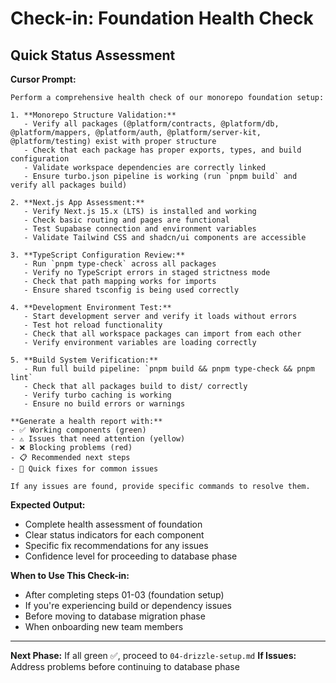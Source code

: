 # Check-in: Foundation Health Check

## Quick Status Assessment

**Cursor Prompt:**

```
Perform a comprehensive health check of our monorepo foundation setup:

1. **Monorepo Structure Validation:**
   - Verify all packages (@platform/contracts, @platform/db, @platform/mappers, @platform/auth, @platform/server-kit, @platform/testing) exist with proper structure
   - Check that each package has proper exports, types, and build configuration
   - Validate workspace dependencies are correctly linked
   - Ensure turbo.json pipeline is working (run `pnpm build` and verify all packages build)

2. **Next.js App Assessment:**
   - Verify Next.js 15.x (LTS) is installed and working
   - Check basic routing and pages are functional
   - Test Supabase connection and environment variables
   - Validate Tailwind CSS and shadcn/ui components are accessible

3. **TypeScript Configuration Review:**
   - Run `pnpm type-check` across all packages
   - Verify no TypeScript errors in staged strictness mode
   - Check that path mapping works for imports
   - Ensure shared tsconfig is being used correctly

4. **Development Environment Test:**
   - Start development server and verify it loads without errors
   - Test hot reload functionality
   - Check that all workspace packages can import from each other
   - Verify environment variables are loading correctly

5. **Build System Verification:**
   - Run full build pipeline: `pnpm build && pnpm type-check && pnpm lint`
   - Check that all packages build to dist/ correctly
   - Verify turbo caching is working
   - Ensure no build errors or warnings

**Generate a health report with:**
- ✅ Working components (green)
- ⚠️ Issues that need attention (yellow)
- ❌ Blocking problems (red)
- 📋 Recommended next steps
- 🔧 Quick fixes for common issues

If any issues are found, provide specific commands to resolve them.
```

**Expected Output:**
- Complete health assessment of foundation
- Clear status indicators for each component
- Specific fix recommendations for any issues
- Confidence level for proceeding to database phase

**When to Use This Check-in:**
- After completing steps 01-03 (foundation setup)
- If you're experiencing build or dependency issues
- Before moving to database migration phase
- When onboarding new team members

---

**Next Phase:** If all green ✅, proceed to `04-drizzle-setup.md`
**If Issues:** Address problems before continuing to database phase